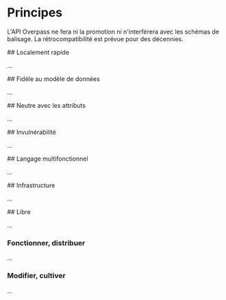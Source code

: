 Principes
=========

L'API Overpass ne fera ni la promotion ni n'interférera avec les schémas de balisage.
La rétrocompatibilité est prévue pour des décennies.

<a name="local"/>
## Localement rapide

...
<!--
Die Overpass API ist darauf ausgelegt,
räumlich zusammengehörige Daten schnell zu liefern.
Räumlich weit entfernte Daten kann die Overpass API zwar auch liefern,
aber hat dann keinen Vorteil gegenüber einer generischen Datenbank.

An vielen Abschnitten in diesem Handbuch wird daher auf Tools verwiesen,
die für den jeweiligen Anwendungszweck stärker optimiert sind.
-->

<a name="faithful"/>
## Fidèle au modèle de données

...
<!--
Das OpenStreetMap-Datenmodell hat zwar durch seine Einfachheit maßgeblich zum Erfolg von OpenStreetMap beigetragen.
Aber es muss für nahzu jede Anwendung in ein anderes Datenmodell übersetzt werden,
da sonst die Verarbeitungszeiten zu lang werden.
Das gilt inbesondere auch fürs Rendern einer Landkarte und umso mehr für Routing und POI-Suche.

Keine dieser Konvertierungen ist verlustfrei,
jedes Folge-Datenmodell betont einige Aspekte, ignoriert andere Aspekte und interpretiert den Rest bestmöglich.
Damit führt auch eine möglichst faktentreue Modellierung des Mappers in der Karte, beim Routing, der POI-Suche oder anderen Anwendungsfällen häufig zu unerwarteten Ergebnissen.

In Reaktion darauf verwenden Mapper dann nicht selten faktenwidrige Modellierungen,
die aber im bevorzugten Werkzeug schönere Ergebnisse zeigen.
Dass die Ergebnisse in anderen Werkzeugen schlechter sind,
bemerkt der Mapper dann meist nicht.
Diese Praxis ist unter der Redewendung _für den Renderer Taggen_ berüchtigt.

Das Problem ist,
dass faktenwidriges Modellieren dann durch ein schönes Kartenbild belohnt
und faktentreues Modellieren durch ein schlechtes Kartenbild bestraft wird.
Vor Dritten hat der Mapper es schwer zu begründen,
warum er faktentreu modelliert.

Daher arbeitet die Overpass API auf dem originalen Datenmodell:
Es ist genau die Aufgabe der Overpass API die Daten so zu zeigen, wie sie in OpenStreetMap modelliert sind.

Damit verschieben sich die Gewichte:
faktisch fehlerhafte Modellierungen können dann auch als solche gezeigt werden.
Und für faktrentreue Modellierungen kann zumindest der Gesamtzusammenhang gezeigt werden.
-->

<a name="tags"/>
## Neutre avec les attributs

...
<!--
Es liegt im Wesen des Menschen, dass sich dann bald das gegenteilige Phänomen zeigt:
Es treten Propheten ihrer jeweils vermeitlichen reinen Lehre auf.

Ein Beispiel sind Multipolygone:
Die zu lösende Problemstellungen sind,
einerseits Flächen mit Löchern zu modellieren,
andererseits logisch und tatsächlich aneinanderstoßende Flächen zu modellieren
Z.B. Staaten füllen die gesamte Landmasse, d.h. Landgrenzen gehören immer zu mehreren Staaten.
Nur mit geschlossenen Wegen ist das aber nicht mehr möglich.

Aus dem Anwendungsfall _Löcher_ ist die Konvention geblieben,
die relevanten Tags auf dem umschließenden Way zu belassen.
Das lag damals maßgeblich daran,
dass der Renderer Schwierigkeiten mit Relationen gehabt hat.
Gleichzeitig haben einige Verwender Schwierigkeiten mit einigen Besonderheiten,
was unter der Überschrift _Touching Inner Rings_ ein Thema gewesen ist.

In der Summe sind Multipolygon-Relationen ein ständiges Thema gewesen;
ihre Bearbeitung fordert auch heute noch gute Kenntnisse.

Das haben einige Mapper dahingehend missverstanden,
dass Relationen das höherwertige Objekt seien
und haben einfache geschlossene Wege in Multipolygone umgewandelt.
Das bringt aber gar keinen Vorteil,
sondern erschwert einfach nur die Bearbeitung und bläht die Datenbasis auf.

Es gibt allerdings auch zahlreiche nach wie vor kontroverse Meinungen:

- Straßenbelgeitende Fußwege können entweder als separate Wege modelliert
  oder über ein komplexes Regelwerk durch Tags abgebildet werden
  oder man beschränkt implizite Fußwege auf Fälle mit offensichtlicher Deutung.
- In Straßen können entweder alle Teile der Straße einen Namen bekommen.
  Oder man beschränkt den Namen auf maximal eine Fahrbahn des schnellsten Verkehrsmittels je Fahrtrichtung.
- In Gebäuden mit Geschäften kann das Geschäft das gleiche Objekt wie das Gebäude sein
  oder nur ein _Node_ innerhalb des Gebäudes.
  Die Adresse kann dann an jedem der beiden Objekte oder auch an beiden gemappt sein.

Um ein unversell akzeptiertes Tool zu schaffen,
halte ich mich aus solchen Dissensen heraus.

Die Overpass API ist daher strikt neutral bzgl. Tagging,
d.h. kein Tag bekommt eine besondere Behandlung.
-->

<a name="nd"/>
## Invulnérabilité

...
<!--
Ein anderes Problem in diesem Zusammenhang ist das Bestreben,
Daten automatisch zu ändern.
So naheliegend die Idee ist, sie führt zu [zahlreichen Problemen](https://www.geofabrik.de/media/2016-07-04-automatische_edits_und_importe_in_osm.pdf).

Daher lässt die Overpass API nicht zu,
OpenStreetMap-Objekte zur Laufzeit umzuschrieben.
Für den zweifelsohne und auch durchaus berechtigten bestehenden Bedarf,
umgeschriebene Objekte zu bekommen,
ist eigens die Klasse der _Deriveds_ eingeführt worden.
Diese sind ausreichend verschieden von OpenStreetMap-Objekten,
dass sie nicht direkt zurückgeschrieben werden können.

Bei Edits in verschiedenen Automatisierungsgraden kann die Overpass API trotzdem hilfreich sein.
Beispiele dafür sind im Abschnitt [JOSM](../targets/josm.md) zu finden.
-->

<a name="ql"/>
## Langage multifonctionnel

...
<!--
Geodaten bringen mit dem Konzept _Räumliche Nähe_ ihr eigenes Ordnungskriterium mit.
Damit fallen sie in keine der Kategorien,
die durch Standard-Abfragesprachen bereits abgedeckt sind.
Daher gibt es überhaupt eine eigene Abfragesprache.

Die Abfragesprache orientiert sich so nicht nur an räumlicher Nähe,
sondern kann auch voll den Eigenheiten des OpenStreetMap-Datenmodells Rechnung tragen.
Dazu kommt das Erfordernis,
dass sich die Abfragen auf einem öffentlichen geteilten Server vernüftig verhalten sollen,
d.h. weder große Angriffsflächen für Sicherheitslücken noch Performance-Probleme bieten sollen.

Im übrigen hat sich herausgestellt,
dass die OpenStreetMap-Community Bedarf auch an komplexen Suchen hat.
Diese sollen bedient werden,
indem die Sprache möglichst logisch rigide und orthgonal ist,
so dass nahezu alles mit allem kombinieren lässt.
-->

<a name="infrastructure"/>
## Infrastructure

...
<!--
Die Overpass API ist als Infrastruktur konzipiert.
Sie ist also keine Endanwender-Software und auch kein Prototyp.

Entscheidungen über Schnittstellen,
inbesondere der Abfragesprache,
und über benutzte Abhängigkeiten werden voraussichtlich Jahrzehnte nachwirken.
Daher gibt es Neuerungen auch eher behutsam und erst,
wenn eine für langfristige Untersützung geeignete Form gefunden ist.

Eine über das Internet erreichbare Infrastuktur zu sein bedeutet auch,
vernüftiges Lastverhalten auch bei unvernüftigen Anfragemustern zu behalten.
Mehr dazu im [nächsten Abschnitt](commons.md#magnitudes).
-->

<a name="libre"/>
## Libre

...
<!--
Die Overpass API lässt sich an den [Vier Freiheiten](https://www.gnu.org/philosophy/free-sw.de.html) von Open Source messen.
-->

### Fonctionner, distribuer

...
<!--
Dazu reicht es nicht aus,
die öffentlichen Instanzen anzubieten,
da diese unvermeidlich eine endliche Kapazität haben.

Erst mit der Veröffentlichung des [Quellcodes](https://github.com/drolbr/Overpass-API) in einer Form,
der die [Installation eigener Instanzen](https://dev.overpass-api.de/no_frills.html) einfach macht,
sind die Freiheiten gewahrt.
Das schließt auch ein,
den Ressourcenbedarf der Software so zu bemessen,
dass geeignete Hardware leicht zu bekommen ist.
-->

### Modifier, cultiver

...
<!--
Der [Quellcode](https://github.com/drolbr/Overpass-API) ist hier wesentliche Voraussetzung.
Die [Lizenz](https://github.com/drolbr/Overpass-API/blob/master/COPYING) sichert dies auch rechtlich ab.
-->
